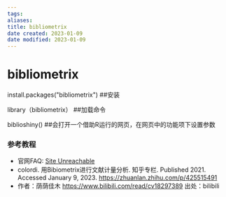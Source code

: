 ```yaml
---
tags: 
aliases: 
title: bibliometrix
date created: 2023-01-09
date modified: 2023-01-09
---
```


# bibliometrix



install.packages("bibliometrix")    ##安装

library（bibliometrix）  ##加载命令

biblioshiny()            ##会打开一个借助R运行的网页，在网页中的功能项下设置参数



### 参考教程
- 官网FAQ: [Site Unreachable](https://www.bibliometrix.org/home/index.php/faq)
- colordi. 用Bibiometrix进行文献计量分析. 知乎专栏. Published 2021. Accessed January 9, 2023. https://zhuanlan.zhihu.com/p/425515491
- 作者：荫荫佳木 https://www.bilibili.com/read/cv18297389 出处：bilibili